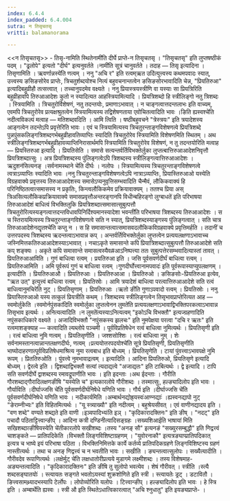 ```yaml
---
index: 6.4.4
index_padded: 6.4.004
sutra: न तिसृचतसृ
vritti: balamanorama

---
```

<<न तिसृचतसृ>> - तिसृ-नामिति स्थितेनामी॑ति दीर्घे प्राप्ते-न तिसृचतसृ । "तिसृचतसृ" इति लुप्तषष्ठीकं पदम् । "ढ्रलोपे" इत्यतो "दीर्घ" इत्यनुवर्तते ।नामी॑ति सूत्रं चानुवर्तते । तदाह — तिसृ इत्यादिना । तिसृणामिति । ऋवर्णान्नस्ये॑ति णत्वम् । ननु "अचि र" इति रत्वम्ऋत उदि॑त्युत्त्वस्य कथमपवादः स्यात्, उत्त्वस्य ङसिङसोरेव प्राप्तेः, त्रिचतुर्शब्दयोश्च नित्यं बहुवचनान्तत्वेन ङसिङसोरभावादिति चेन्न, "प्रियतिरुआ" इत्यादिबहुव्रीहौ तत्सत्त्वात् । तच्चानुपदमेव वक्ष्यते । ननु प्रियास्त्रयस्त्रीणि वा यस्याः सा प्रियत्रिरिति बहुव्रीहावपि तिरुआआदेशः कुतो न स्यादित्यत आहस्त्रियामित्यादि । प्रियत्रिशब्दो हि स्त्रीलिङ्गो नतु त्रिशब्दः । स्त्रियामिति । त्रिचतुरोर्विशेषणं, नतु तदन्तयोः, प्रमाणाऽभावात् । न चाङ्गत्वात्तदन्तलाभः इति वाच्यम्, एवमपि त्रिचतुरोरेव प्रत्यक्षश्रुतत्वेन स्त्रियामित्यस्य तद्विशेषणताया एवोचितत्वादिति भावः ।ङिति ह्यस्वश्चे॑ति नदीत्वविकल्पं मत्वाह — मतिशब्दवदिति । आमि त्विति । षष्ठीबहुवचने "त्रेस्त्रयः" इति त्रयादेशस्य आङ्गत्वेन तदन्तेऽपि प्रवृत्तेरिति भावः । एवं च स्त्रियामित्यस्य त्रिचतुरन्ताङ्गविशेषणत्वे प्रियत्रिशब्दे पुन्नपुंसकलिङ्गत्रिशब्दगर्भबहुव्रीहावतिव्याप्तिः स्यादिति त्रिचतुरोरेव स्त्रियामिति विशेषणमिति स्थितम् । अथ स्त्रीलिङ्गत्रिशब्दगर्भबहुव्रीहावव्याप्तिनिरासार्थमपि स्त्रियामिति त्रिचतुरोरेव विशेषणं, न तु तदन्तयोरिति मत्वाह — प्रियस्तिरुआ इत्यादि । प्रियतिसेति । समासे सत्यन्तर्वर्तिविभक्तेर्लुका लुप्तत्बात्तिरुआआदेशनिवृत्तौ प्रियत्रिशब्दात्सुः । अत्र प्रियत्रिशब्दस्य पुंलिङ्गत्वेऽपि त्रिशब्दस्य स्त्रीलिङ्गत्वात्तिरुआआदेशः ।ऋदुशन॑सित्यनङ् ।सर्वनामस्थाने चे॑ति दीर्घः । नलोपः । स्त्रियामित्यस्य त्रिचतुरन्ताङ्गविशेषणत्वे त्वत्राऽव्याप्तिः स्यादिति भावः ।ननु त्रिचतुरन्ताङ्गविशेषणत्वेऽपि नात्राऽव्याप्तिः, प्रियास्तिरुआओ यस्येति विग्रहवाक्ये प्रवृत्तस्य तिरुआआदेशस्य समासेऽप्यनुवृत्तिसम्भवादिति चैन्मैवं, लौकिकवाक्यं हि परिनिष्ठितत्वात्समासस्य न प्रकृतिः, किन्त्वलौकिकमेव प्रक्रियावाक्यम् । ततश्च प्रिया अस् त्रिअसित्यलौकिकप्रक्रियावाक्ये समासप्रवृत्तौअन्तरङ्गानपि विधीन्बहिरङ्गो लुग्बाधते॑ इति परिभाषया तिरुआआदेशं बाधित्वं विभक्तिलुकि प्रियत्रिशब्दात्समासात्सुबुत्पत्तौ त्रिचतुरोरित्यस्यङ्गत्वात्तदन्तविधावपिनिर्दिश्यमानस्यादेशा भवन्ती॑ति परिभाषया त्रिशब्दस्य तिरुआआदेशः । स च स्तिरायमित्यस्य त्रिचतुरन्ताङ्गविशेषणत्वे सति न स्यात्, प्रियत्रिशब्दस्याङ्गस्य पुंलिङ्गत्वात् । सति चात्र तिरुआआदेशेनद्यृतश्चे॑ति कप्तु न । स हि समासान्तत्वात्समासवदलौकिकविग्रहवाक्ये प्रवृत्तिमर्हति । तदानीं च उत्तरपदस्य त्रिशब्दस्य ऋदन्तत्वाऽभावान्न कप् । अन्तर्वर्तिविभक्तेर्लुका लुप्तत्वेन प्रत्ययलक्षणाऽभावाच्च जस्निमित्तकतिरुआआदेशस्याऽभावात् । नचाऽकृते समासान्ते कपि प्रियात्रिशब्दात्सुबुत्पत्तौ तिरुआआदेशे सति कप् शङ्क्यः । अकृते कपि समासान्ते समासत्वस्यैव#आऽनिष्पत्त्या ततः सुबुत्पत्तेरसम्भवादित्यास्तां तावत् । प्रियतिरुआआविति । गुणं बाधित्वा रत्वम् । प्रयतिरुआ इति । जसि पूर्वसवर्णदीर्घं बाधित्वा रत्वम् । प्रियतिरुआमिति । अमि पूर्वरूपं गुणं च बाधित्वा रत्वम् ।गुणदीर्घोत्त्वानामपवादः॑ इति पूर्वरूपास्याप्युपलक्षणम् । इत्यादीति । प्रियतिरुआऔ । प्रियतिरुआः । प्रियतिरुआआ । प्रियतिरुओ । ङसिङसोः-प्रियतिरुआ इत्येव, "ऋत उत्" इत्युत्त्वं बाधित्वा रत्वम् । प्रियतिस्रोः । आमि त्रयादेशं बाधित्वा परत्वात्तिरुआआदेशे सति रत्वं बाधित्वानुमचिरे॑ति नुट् । प्रियतिसृणाम् । प्रियतिरुआः ।ऋतो ङी॑ति गुणाऽपवादो रत्वम् । प्रियतिस्रोः । ननु प्रियास्तिरुआओ यस्य तत्कुलं प्रियत्रीति कथम्  । त्रिशब्दस्य स्त्रीलिङ्गत्वेन तिसृभावप्राप्तेरित्यत आह — स्वमोर्लुकेति ।स्वमोर्नपुंसका॑दिति स्वमोर्लुका लुप्तत्वेनन लुमते॑ति प्रत्ययलक्षणाऽभावाद्विभक्तिपरकत्वाऽभावान्न तिसृभाव इत्यर्थः । अनित्यत्वादिति ।न लुमते॑त्यस्याऽनित्यत्वम् "इकोऽचि विभक्तौ" इत्यज्ग्रहणादिति नपुंसकाधिकारे वक्ष्यते । अजादिविभक्तौ "नपुंसकस्य झलचः" इति नुमपेक्षया परत्वा "दचि र ऋतः" इति रत्वमाशङ्क्याह — कत्वादिति ल्यब्लोपे पञ्चमी । पूर्वविप्रतिषेधेन रत्वं बाधित्वा नुमित्यर्थः । प्रियतिसृणी इति । रत्वं बाधित्वा नुमि णत्वम् । प्रियतिसृणीति । जश्शसोश्शिः । रत्वं बाधित्वा नुम् । शेः सर्वनामस्तानत्वान्नान्तलक्षणदीर्घः, णत्वम् ।प्रत्ययोत्तरपदयोश्चे॑ति सूत्रे प्रियतिसृणी, प्रियतिसृणीति भाष्योदाहरणात्पूर्वविप्रतिषेधमाश्रित्य नुमा रत्वबाध इति बोध्यम् । प्रियतिसृणेति । टायां पुंवत्त्वाऽभावपक्षे नुमि रूपम् । प्रिततिरुओति । पुंवत्त्वे नुमभावाद्रत्वम् । इत्यादिति । आदिना प्रियतिरुओ, प्रियतिसृणे इत्यादि बोध्यम् । द्वेरत्वे इति । द्विशब्दाद्विभक्तौ सत्यां त्यदाद्यत्वे "अजाद्यतः" इति टाबित्यर्थः । द्वे इत्यादि । टापि सति सवर्णदीर्घे द्वाशब्दस्य रमावद्रूपाणीति भावः । इति इदन्ताः ।अथ ईदन्ताः । गौरीति गौरशब्दाद्गौरादिलक्षणङीषि "यस्येति च" इत्यकारलोपे गौरीशब्दः । तस्मात्सुः, हल्ङ्यादिलोप इति भावः । गौर्याविति ।दीर्घाज्जसि चे॑ति पूर्वसवर्णदीर्घनिषेधे यणिति भावः । गौर्य इति ।दीर्घाज्जसि चे॑ति पूर्वसवर्णदीर्घनिषेधे यणिति भावः । नदीकार्यमिति ।अम्बार्थनद्योह्र्यस्वः॑आण्नद्याः॑ ।ह्यस्वनद्यापो नुट् "ङेराम्नीभ्यः" इति विहितमित्यर्थः । "यू स्त्र्याख्यौ" इति नदीत्वम् । बहुश्रेयसीवत् । एवं वाणीनद्यादय इति । "वण शब्दे" वण्यते शब्द्यते इति वाणी ।इञ्वपादिभ्यः॑ति इञ् । "कृदिकारादक्तिनः" इति ङीष् । "नदट्" इति पचादौ पठिताट्टित्त्वान्ङीप् । आदिना कत्री दण्डिनीत्यादिसङ्ग्रहः ।सख्यशिआईति भाषाया॑ मिति सखिशब्दात्ङीषियस्येति चे॑तीकारलोपे सखीशब्दः ।तस्य "अनङ् सौ" इत्यनङं "सख्युरसम्बुद्धौ" इति णिद्वत्त्वं चाशङ्कते — प्रातिपदिकेति ।विभक्तौ लिङ्गविशिष्टाग्रहणम् । "युवोरनाकौ" इत्यत्रङ्याप्प्रातिपदिकात् इत्यत्र च भाष्ये इयं परिभाषा पठिता । विभक्तिनिमित्तके कार्ये कर्तव्ये प्रातिपदिकग्रहणे लिङ्गविशिष्टस्य ग्रहणं नास्तीत्यर्थः । तथा च अनङ् णिद्वत्त्वं च न भवतीति भावः । सखीति । ङ्यन्तत्वात्सुलोपः । सख्यैत्यादीति । गौरीवदेव रूपाणित्यर्थः ।लक्षेर्मुट् चे॑ति लक्षधातोरीप्रत्यये मुडागमे लक्ष्मीशब्दः । तस्य विशेषमाह-अङ्यन्तत्वादिति । "कृदिकारादक्तिनः" इति ङीषि तु सुलोपो भवत्येव । शेषं गौरीवत् । स्त्रीति ।स्त्यै शब्दसङ्घातयोः॑ । स्त्यायतः सङ्गते भवतोऽयस्यां शुक्रशोणिते इति स्त्री । स्त्यायतेः ड्रट् । डटावितौ । ङित्त्वसामथ्र्यादभस्यापि टेर्लोपः । लोपोव्यो॑रिति यलोपः । टित्त्वान्ङीप् । हल्ङ्यादिलोप इति भावः । हे स्त्रि इति । अम्बार्थेति ह्यस्वः । स्त्री औ इति स्थितेऽधात्विकारत्वात् "अचि श्नुधातु" इति इयङ्यप्राप्ते- ।